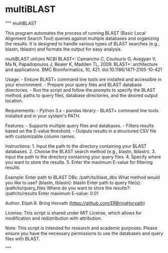 # multiBLAST
"""
multiBLAST

This program automates the process of running BLAST (Basic Local Alignment Search Tool) 
    queries against multiple databases and organizing the results. It is designed to handle 
    various types of BLAST searches (e.g., blastn, tblastn) and formats the output for easy analysis.

multiBLAST utilizes NCBI BLAST+: 
    Camancho C, Coulouris G, Avagyan V, Ma N, Papadopoulos J, Bealer K, Madden TL, 2009. 
    BLAST+: architecture and applications. BMC Bioinformatics, 10, 421. doi:10.1186/1471-2105-10-421

Usage:
    - Ensure BLAST+ command line tools are installed and accessible in your environment.
    - Prepare your query files and BLAST database directories.
    - Run the script and follow the prompts to specify the BLAST method, paths to query files, 
        database directories, and the desired output location.

Requirements:
    - Python 3.x
    - pandas library
    - BLAST+ command line tools installed and in your system's PATH.

Features:
    - Supports multiple query files and databases.
    - Filters results based on the E-value threshold.
    - Outputs results in a structured CSV file with customizable column names.

Instructions:
    1. Input the path to the directory containing your BLAST databases.
    2. Choose the BLAST search method (e.g., blastn, tblastn).
    3. Input the path to the directory containing your query files.
    4. Specify where you want to store the results.
    5. Enter the maximum E-value for filtering results.

Example:
    Enter path to BLAST DBs: /path/to/blast_dbs
    What method would you like to use? (blastn, tblastn): blastn
    Enter path to query file(s): /path/to/query_files
    Where do you want to store the results?: /path/to/results
    Enter maximum E-value: 0.01

Author:
    Elijah R. Bring Horvath (https://github.com/ERBringHorvath)

License:
    This script is shared under MIT License, which allows for modification and redistribution with attribution.

Note:
    This script is intended for research and academic purposes. 
    Please ensure you have the necessary permissions to use the databases and query files with BLAST.

"""

